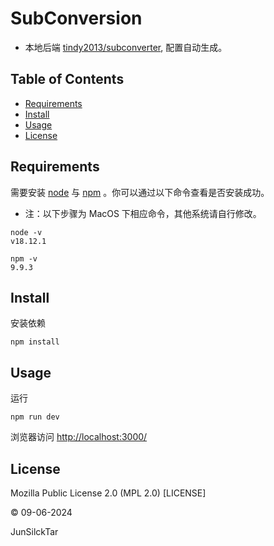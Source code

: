 # SubConversion

- 本地后端 [tindy2013/subconverter](https://github.com/tindy2013/subconverter), 配置自动生成。

## Table of Contents

- [Requirements](#Requirements)
- [Install](#install)
- [Usage](#usage)
- [License](#license)


## Requirements

需要安装 [node](https://nodejs.org/zh-cn/) 与 [npm](https://www.npmjs.com) 。你可以通过以下命令查看是否安装成功。
- 注：以下步骤为 MacOS 下相应命令，其他系统请自行修改。

```shell
node -v
v18.12.1

npm -v
9.9.3
```

## Install
安装依赖
```shell
npm install
```

## Usage
运行
```shell
npm run dev
```

浏览器访问 <http://localhost:3000/>


## License

Mozilla Public License 2.0 (MPL 2.0) [LICENSE]

© 09-06-2024

JunSilckTar
